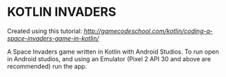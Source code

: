 # KOTLIN INVADERS

Created using this tutorial: 
_http://gamecodeschool.com/kotlin/coding-a-space-invaders-game-in-kotlin/_

A Space Invaders game written in Kotlin with Android Studios.
To run open in Android studios, and using an Emulator (Pixel 2 API 30 and above are recommended) run the app.




